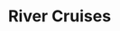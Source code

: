 ---
title: River Cruises
class: river-cruises
cruiseline: #
price: 799
cruise-url: http://www.planetcruise.co.uk/holidaysearch/promotion?promotionid=13538&referrersiteid=970
---